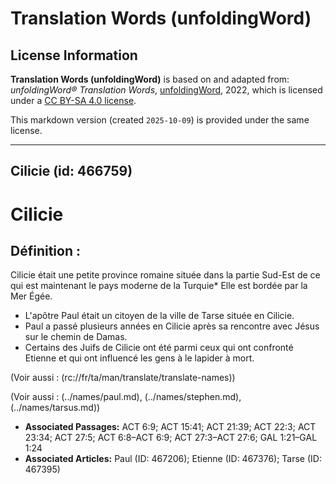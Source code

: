 # Translation Words (unfoldingWord)

## License Information

**Translation Words (unfoldingWord)** is based on and adapted from: _unfoldingWord® Translation Words_, [unfoldingWord](https://unfoldingword.org/utw), 2022, which is licensed under a [CC BY-SA 4.0 license](https://creativecommons.org/licenses/by-sa/4.0/legalcode.en).

This markdown version (created `2025-10-09`) is provided under the same license.



--------------------------------

## Cilicie (id: 466759)

Cilicie
=======

Définition :
------------

Cilicie était une petite province romaine située dans la partie Sud\-Est de ce qui est maintenant le pays moderne de la Turquie\* Elle est bordée par la Mer Égée.

* L'apôtre Paul était un citoyen de la ville de Tarse située en Cilicie.
* Paul a passé plusieurs années en Cilicie après sa rencontre avec Jésus sur le chemin de Damas.
* Certains des Juifs de Cilicie ont été parmi ceux qui ont confronté Etienne et qui ont influencé les gens à le lapider à mort.

(Voir aussi : (rc://fr/ta/man/translate/translate\-names))

(Voir aussi : (../names/paul.md), (../names/stephen.md), (../names/tarsus.md))

* **Associated Passages:** ACT 6:9; ACT 15:41; ACT 21:39; ACT 22:3; ACT 23:34; ACT 27:5; ACT 6:8–ACT 6:9; ACT 27:3–ACT 27:6; GAL 1:21–GAL 1:24
* **Associated Articles:** Paul (ID: 467206); Etienne (ID: 467376); Tarse (ID: 467395)

